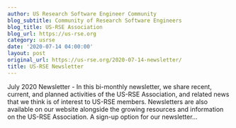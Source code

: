 ```yaml
---
author: US Research Software Engineer Community
blog_subtitle: Community of Research Software Engineers
blog_title: US-RSE Association
blog_url: https://us-rse.org
category: usrse
date: '2020-07-14 04:00:00'
layout: post
original_url: https://us-rse.org/2020-07-14-newsletter/
title: US-RSE Newsletter
---
```


July 2020 Newsletter - 
          In this bi-monthly newsletter, we share recent, current, and planned activities of the US-RSE Association, and related news that we think is of interest to US-RSE members. Newsletters are also available on our website alongside the growing resources and information on the US-RSE Association. A sign-up option for our newsletter...